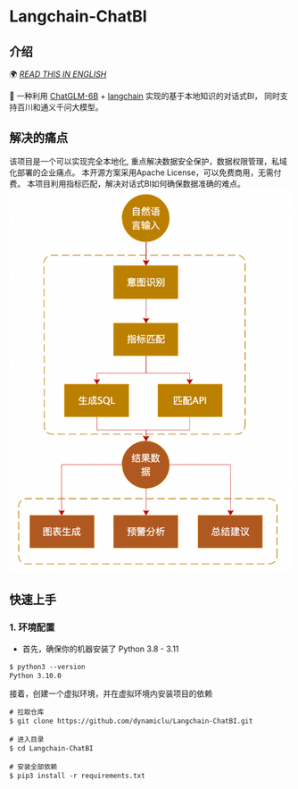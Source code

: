 # Langchain-ChatBI 

## 介绍
🌍 [_READ THIS IN ENGLISH_](README_en.md)

🤖️ 一种利用 [ChatGLM-6B](https://github.com/THUDM/ChatGLM-6B) + [langchain](https://github.com/hwchase17/langchain) 实现的基于本地知识的对话式BI，
同时支持百川和通义千问大模型。

## 解决的痛点
  该项目是一个可以实现完全本地化, 重点解决数据安全保护，数据权限管理，私域化部署的企业痛点。 本开源方案采用Apache License，可以免费商用，无需付费。
  本项目利用指标匹配，解决对话式BI如何确保数据准确的难点。
![](img/introduce.png)
## 快速上手

### 1. 环境配置

+ 首先，确保你的机器安装了 Python 3.8 - 3.11
```
$ python3 --version
Python 3.10.0
```
 接着，创建一个虚拟环境，并在虚拟环境内安装项目的依赖
```shell
# 拉取仓库
$ git clone https://github.com/dynamiclu/Langchain-ChatBI.git

# 进入目录
$ cd Langchain-ChatBI

# 安装全部依赖
$ pip3 install -r requirements.txt 
```
